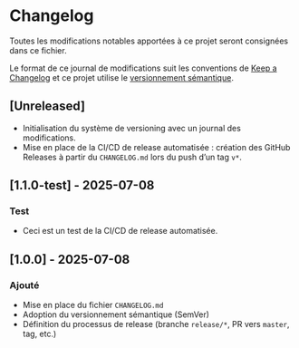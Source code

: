 # Changelog

Toutes les modifications notables apportées à ce projet seront consignées dans ce fichier.

Le format de ce journal de modifications suit les conventions de [Keep a Changelog](https://keepachangelog.com/fr/1.0.0/)
et ce projet utilise le [versionnement sémantique](https://semver.org/lang/fr/).

## [Unreleased]

- Initialisation du système de versioning avec un journal des modifications.
- Mise en place de la CI/CD de release automatisée : création des GitHub Releases à partir du `CHANGELOG.md` lors du push d’un tag `v*`.

## [1.1.0-test] - 2025-07-08
### Test
- Ceci est un test de la CI/CD de release automatisée.

## [1.0.0] - 2025-07-08

### Ajouté
- Mise en place du fichier `CHANGELOG.md`
- Adoption du versionnement sémantique (SemVer)
- Définition du processus de release (branche `release/*`, PR vers `master`, tag, etc.)
